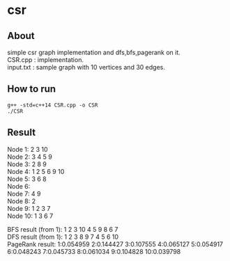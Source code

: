 # csr

## About   
simple csr graph implementation and dfs,bfs,pagerank on it.   
CSR.cpp : implementation.    
input.txt : sample graph with 10 vertices and 30 edges.   

## How to run   
    g++ -std=c++14 CSR.cpp -o CSR
    ./CSR
    
## Result   
Node 1: 2 3 10    
Node 2: 3 4 5 9    
Node 3: 2 8 9    
Node 4: 1 2 5 6 9 10    
Node 5: 3 6 8    
Node 6:    
Node 7: 4 9    
Node 8: 2    
Node 9: 1 2 3 7    
Node 10: 1 3 6 7    

BFS result (from 1): 1 2 3 10 4 5 9 8 6 7    
DFS result (from 1): 1 2 3 8 9 7 4 5 6 10    
PageRank result: 1:0.054959 2:0.144427 3:0.107555 4:0.065127 5:0.054917 6:0.048243 7:0.045733 8:0.061034 9:0.104828 10:0.039798    
